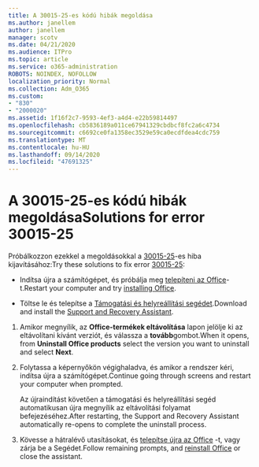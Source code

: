 ```yaml
---
title: A 30015-25-es kódú hibák megoldása
ms.author: janellem
author: janellem
manager: scotv
ms.date: 04/21/2020
ms.audience: ITPro
ms.topic: article
ms.service: o365-administration
ROBOTS: NOINDEX, NOFOLLOW
localization_priority: Normal
ms.collection: Adm_O365
ms.custom:
- "830"
- "2000020"
ms.assetid: 1f16f2c7-9593-4ef3-a4d4-e22b59814497
ms.openlocfilehash: cb5836189a011ce67941329cbdbcf8fc2a6c4734
ms.sourcegitcommit: c6692ce0fa1358ec3529e59ca0ecdfdea4cdc759
ms.translationtype: MT
ms.contentlocale: hu-HU
ms.lasthandoff: 09/14/2020
ms.locfileid: "47691325"
---
```

# <a name="solutions-for-error-30015-25"></a><span data-ttu-id="9304c-102">A 30015-25-es kódú hibák megoldása</span><span class="sxs-lookup"><span data-stu-id="9304c-102">Solutions for error 30015-25</span></span>

<span data-ttu-id="9304c-103">Próbálkozzon ezekkel a megoldásokkal a [30015-25](https://support.office.com/article/d5df89a9-0507-4b4c-92f9-22f457e630aa?wt.mc_id=Alchemy_ClientDIA)-es hiba kijavításához:</span><span class="sxs-lookup"><span data-stu-id="9304c-103">Try these solutions to fix error [30015-25](https://support.office.com/article/d5df89a9-0507-4b4c-92f9-22f457e630aa?wt.mc_id=Alchemy_ClientDIA):</span></span>
  
- <span data-ttu-id="9304c-104">Indítsa újra a számítógépet, és próbálja meg [telepíteni az Office](https://portal.office.com/OLS/MySoftware.aspx)-t.</span><span class="sxs-lookup"><span data-stu-id="9304c-104">Restart your computer and try [installing Office](https://portal.office.com/OLS/MySoftware.aspx).</span></span>

- <span data-ttu-id="9304c-105">Töltse le és telepítse a [Támogatási és helyreállítási segédet](https://aka.ms/SARA-OfficeUninstall-Alchemy).</span><span class="sxs-lookup"><span data-stu-id="9304c-105">Download and install the [Support and Recovery Assistant](https://aka.ms/SARA-OfficeUninstall-Alchemy).</span></span>

1. <span data-ttu-id="9304c-106">Amikor megnyílik, az **Office-termékek eltávolítása** lapon jelölje ki az eltávolítani kívánt verziót, és válassza a **tovább**gombot.</span><span class="sxs-lookup"><span data-stu-id="9304c-106">When it opens, from **Uninstall Office products** select the version you want to uninstall and select **Next**.</span></span>

2. <span data-ttu-id="9304c-107">Folytassa a képernyőkön végighaladva, és amikor a rendszer kéri, indítsa újra a számítógépet.</span><span class="sxs-lookup"><span data-stu-id="9304c-107">Continue going through screens and restart your computer when prompted.</span></span>

    <span data-ttu-id="9304c-108">Az újraindítást követően a támogatási és helyreállítási segéd automatikusan újra megnyílik az eltávolítási folyamat befejezéséhez.</span><span class="sxs-lookup"><span data-stu-id="9304c-108">After restarting, the Support and Recovery Assistant automatically re-opens to complete the uninstall process.</span></span>

3. <span data-ttu-id="9304c-109">Kövesse a hátralévő utasításokat, és [telepítse újra az Office](https://portal.office.com/OLS/MySoftware.aspx) -t, vagy zárja be a Segédet.</span><span class="sxs-lookup"><span data-stu-id="9304c-109">Follow remaining prompts, and [reinstall Office](https://portal.office.com/OLS/MySoftware.aspx) or close the assistant.</span></span>
